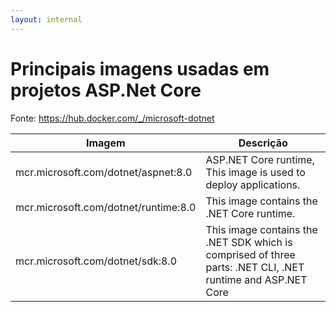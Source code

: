 ```yaml
---
layout: internal
---
```


# Principais imagens usadas em projetos ASP.Net Core

Fonte: <https://hub.docker.com/_/microsoft-dotnet>

| Imagem | Descrição |
| ----- | ----- |
| mcr.microsoft.com/dotnet/aspnet:8.0 | ASP.NET Core runtime, This image is used to deploy applications. |
| mcr.microsoft.com/dotnet/runtime:8.0 | This image contains the .NET Core runtime. |
| mcr.microsoft.com/dotnet/sdk:8.0 | This image contains the .NET SDK which is comprised of three parts: .NET CLI, .NET runtime and ASP.NET Core |
